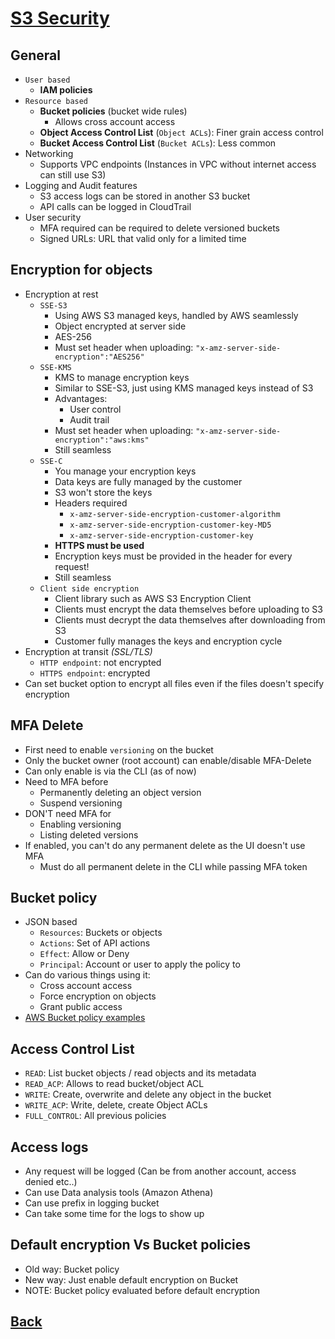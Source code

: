 # [S3 Security](../README.md)

## General

* `User based`
	* __IAM policies__
* `Resource based`
	* __Bucket policies__ (bucket wide rules)
		* Allows cross account access
	* __Object Access Control List__ (`Object ACLs`): Finer grain access control
	* __Bucket Access Control List__ (`Bucket ACLs`): Less common
* Networking
	* Supports VPC endpoints (Instances in VPC without internet access can still use S3)
* Logging and Audit features
	* S3 access logs can be stored in another S3 bucket
	* API calls can be logged in CloudTrail
* User security
	* MFA required can be required to delete versioned buckets
	* Signed URLs: URL that valid only for a limited time

## Encryption for objects

* Encryption at rest
	* `SSE-S3`
		* Using AWS S3 managed keys, handled by AWS seamlessly
		* Object encrypted at server side
		* AES-256
		* Must set header when uploading: `"x-amz-server-side-encryption":"AES256"`
	* `SSE-KMS`
		* KMS to manage encryption keys
		* Similar to SSE-S3, just using KMS managed keys instead of S3
		* Advantages:
			* User control
			* Audit trail
		* Must set header when uploading: `"x-amz-server-side-encryption":"aws:kms"`
		* Still seamless
	* `SSE-C`
		* You manage your encryption keys
		* Data keys are fully managed by the customer
		* S3 won't store the keys
		* Headers required
			* `x-amz-server-side​-encryption​-customer-algorithm`
			* `x-amz-server-side​-encryption​-customer-key-MD5`
			* `x-amz-server-side​-encryption​-customer-key`
		* __HTTPS must be used__
		* Encryption keys must be provided in the header for every request! 
		* Still seamless
	* `Client side encryption`
		* Client library such as AWS S3 Encryption Client
		* Clients must encrypt the data themselves before uploading to S3
		* Clients must decrypt the data themselves after downloading from S3
		* Customer fully manages the keys and encryption cycle
* Encryption at transit _(SSL/TLS)_
	* `HTTP endpoint`: not encrypted
	* `HTTPS endpoint`: encrypted
* Can set bucket option to encrypt all files even if the files doesn't specify encryption

## MFA Delete

* First need to enable `versioning` on the bucket
* Only the bucket owner (root account) can enable/disable MFA-Delete
* Can only enable is via the CLI (as of now)
* Need to MFA before
	* Permanently deleting an object version
	* Suspend versioning
* DON'T need MFA for
	* Enabling versioning
	* Listing deleted versions
* If enabled, you can't do any permanent delete as the UI doesn't use MFA
	* Must do all permanent delete in the CLI while passing MFA token

## Bucket policy

* JSON based
	* `Resources`: Buckets or objects
	* `Actions`: Set of API actions
	* `Effect`: Allow or Deny
	* `Principal`: Account or user to apply the policy to
* Can do various things using it:
	* Cross account access
	* Force encryption on objects
	* Grant public access
* [AWS Bucket policy examples](https://docs.aws.amazon.com/AmazonS3/latest/dev/example-bucket-policies.html)

## Access Control List

* `READ`: List bucket objects / read objects and its metadata
* `READ_ACP`: Allows to read bucket/object ACL
* `WRITE`: Create, overwrite and delete any object in the bucket
* `WRITE_ACP`: Write, delete, create Object ACLs
* `FULL_CONTROL`: All previous policies

## Access logs

* Any request will be logged (Can be from another account, access denied etc..)
* Can use Data analysis tools (Amazon Athena)
* Can use prefix in logging bucket
* Can take some time for the logs to show up

## Default encryption Vs Bucket policies

* Old way: Bucket policy
* New way: Just enable default encryption on Bucket
* NOTE: Bucket policy evaluated before default encryption

## [Back](../README.md)